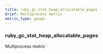 ```yaml
---
title: ruby_gc_stat_heap_allocatable_pages
brief: Multiprocess metric
metric_type: gauge
---
```

### ruby_gc_stat_heap_allocatable_pages

Multiprocess metric